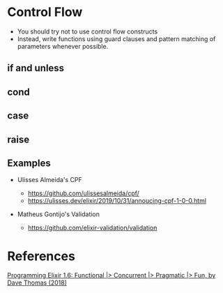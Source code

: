# Control Flow

- You should try not to use control flow constructs
- Instead, write functions using guard clauses and pattern matching of parameters whenever possible.

## if and unless

## cond

## case

## raise

## Examples

- Ulisses Almeida's CPF 
  - https://github.com/ulissesalmeida/cpf/
  - https://ulisses.dev/elixir/2019/10/31/annoucing-cpf-1-0-0.html
  
- Matheus Gontijo's Validation
  - https://github.com/elixir-validation/validation


# References

[Programming Elixir 1.6: Functional |> Concurrent |> Pragmatic |> Fun, by Dave Thomas (2018)](http://bit.ly/2rqD9VF)
